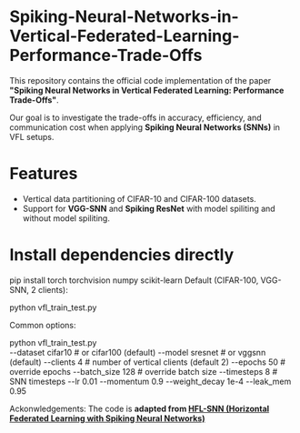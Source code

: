 # Spiking-Neural-Networks-in-Vertical-Federated-Learning-Performance-Trade-Offs


This repository contains the official code implementation of the paper **"Spiking Neural Networks in Vertical Federated Learning: Performance Trade-Offs"**.  

Our goal is to investigate the trade-offs in accuracy, efficiency, and communication cost when applying **Spiking Neural Networks (SNNs)** in VFL setups.

# Features
- Vertical data partitioning of CIFAR-10 and CIFAR-100 datasets.  
- Support for **VGG-SNN** and **Spiking ResNet** with model spiliting and without model spiliting.
 # Install dependencies directly
pip install torch torchvision numpy scikit-learn
Default (CIFAR-100, VGG-SNN, 2 clients):

python vfl_train_test.py


Common options:

python vfl_train_test.py \
  --dataset cifar10            # or cifar100 (default)
  --model sresnet              # or vggsnn (default)
  --clients 4                  # number of vertical clients (default 2)
  --epochs 50                  # override epochs
  --batch_size 128             # override batch size
  --timesteps 8                # SNN timesteps
  --lr 0.01 --momentum 0.9 --weight_decay 1e-4 --leak_mem 0.95
  
Ackonwledgements: 
The code is **adapted from [HFL-SNN (Horizontal Federated Learning with Spiking Neural Networks)](https://github.com/Intelligent-Computing-Lab-Panda/FedSNN)**
